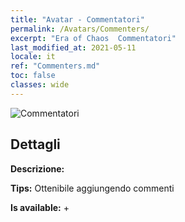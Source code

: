 ```yaml
---
title: "Avatar - Commentatori"
permalink: /Avatars/Commenters/
excerpt: "Era of Chaos  Commentatori"
last_modified_at: 2021-05-11
locale: it
ref: "Commenters.md"
toc: false
classes: wide
---
```

 ![Commentatori](/images/a/avatarFrame_14.png)

## Dettagli

 **Descrizione:**  

 **Tips:** Ottenibile aggiungendo commenti 

 **Is available:**  + 

